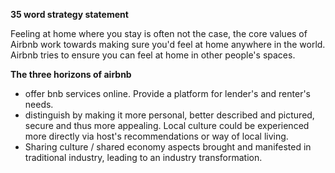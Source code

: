 **35 word strategy statement**

Feeling at home where you stay is often not the case, the core values of Airbnb
work towards making sure you'd feel at home anywhere in the world. Airbnb tries
to ensure you can feel at home in other people's spaces.

**The three horizons of airbnb**

- offer bnb services online. Provide a platform for lender's and renter's needs.
- distinguish by making it more personal, better described and pictured, secure and thus more
  appealing. Local culture could be experienced more directly via host's
  recommendations or way of local living.
- Sharing culture / shared economy aspects brought and manifested in traditional
  industry, leading to an industry transformation.


